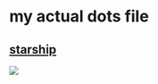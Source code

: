 # my actual dots file

## [starship](https://gitlab.com/containers-for-socle/i3-101/config-starship)
![](https://gitlab.com/containers-for-socle/i3-101/config-starship/-/raw/master/capture.png)
